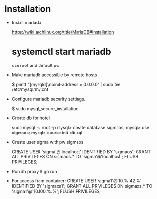 # Installation

* Install mariadb

  https://wiki.archlinux.org/title/MariaDB#Installation
  # systemctl start mariadb
  
  use root and default pw

* Make mariadb accessible by remote hosts

  $ printf "[mysqld]\nbind-address = 0.0.0.0" | sudo tee /etc/mysql/my.cnf

* Configure mariadb security settings.

  $ sudo mysql_secure_installation

* Create db for hotel

  sudo mysql -u root -p
  mysql> create database sigmaos;
  mysql> use sigmaos;
  mysql> source init-db.sql

* Create user sigma with pw sigmaos

  CREATE USER 'sigma'@'localhost' IDENTIFIED BY 'sigmaos';
  GRANT ALL PRIVILEGES ON sigmaos.* TO 'sigma'@'localhost';
  FLUSH PRIVILEGES;

* Run db proxy
  $ go run .

* For access from container:
 CREATE USER 'sigma1'@'10.%.42.%' IDENTIFIED BY 'sigmaos1';
 GRANT ALL PRIVILEGES ON sigmaos.* TO 'sigma1'@'10.100.%.%';
 FLUSH PRIVILEGES;
